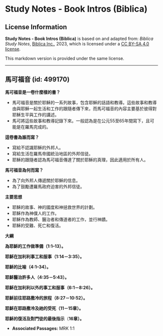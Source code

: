 # Study Notes - Book Intros (Biblica)

## License Information

**Study Notes - Book Intros (Biblica)** is based on and adapted from: _Biblica Study Notes_, [Biblica Inc.](https://www.biblica.com/), 2023, which is licensed under a [CC BY-SA 4.0 license](https://creativecommons.org/licenses/by-sa/4.0/legalcode.en).

This markdown version is provided under the same license.



--------------------------------

## 馬可福音 (id: 499170)

**馬可福音是一卷什麼樣的書？**

* 馬可福音是關於耶穌的一系列故事，包含耶穌的話語和教導。這些故事和教導由與耶穌一起生活和工作的跟隨者傳下來，而馬可福音的內容主要基於彼得對耶穌生平與工作的講述。
* 馬可將這些故事和教導記錄下來。一般認為是在公元55至65年間寫下，且可能是在羅馬完成的。

**這卷書為誰而寫？**

* 寫給不認識耶穌的外邦人。
* 寫給生活在羅馬帝國統治地區的外邦信徒。
* 耶穌的跟隨者認為馬可福音傳達了關於耶穌的真理，因此適用於所有人。

**馬可福音為何而寫？**

* 為了向外邦人傳遞關於耶穌的信息。
* 為了鼓勵遭羅馬政府迫害的外邦信徒。

**主要思想**

* 耶穌的故事、神的國度和神拯救世界的計劃。
* 耶穌作為神僕人的工作。
* 耶穌作為教師、醫治者和傳道者的工作，並行神蹟。
* 耶穌的受難、死亡和復活。

**大綱**

**為耶穌的工作做準備（1:1–13）。**

**耶穌在加利利事工和服事（1:14－3:35）。**

**耶穌的比喻（4:1–34）。**

**耶穌醫治許多人（4:35－5:43）。**

**耶穌在加利利以外的事工和服事（6:1－8:26）。**

**耶穌前往耶路撒冷的旅程（8:27－10:52）。**

**耶穌在耶路撒冷及祂的受死（11－15章）。**

**耶穌的復活及對門徒的最後指示**（**16章）。**

* **Associated Passages:** MRK 1:1

